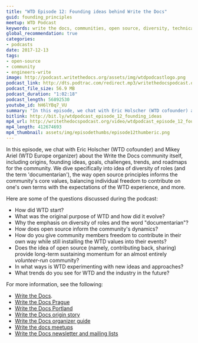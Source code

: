 ```yaml
---
title: "WTD Episode 12: Founding ideas behind Write the Docs"
guid: founding_principles
meetup: WTD Podcast
keywords: write the docs, communities, open source, diversity, technical writing, software documentation
global_recommendation: true
categories:
- podcasts
date: 2017-12-13
tags:
- open-source
- community
- engineers-write
image: http://podcast.writethedocs.org/assets/img/wtdpodcastlogo.png
podcast_link: http://dts.podtrac.com/redirect.mp3/writethedocspodcast.org/wtdpodcast_episode_12_founding_ideas.mp3
podcast_file_size: 56.9 MB
podcast_duration: "1:02:18"
podcast_length: 56892530
youtube_id: hH6lYBq7_VU
summary: "In this episode, we chat with Eric Holscher (WTD cofounder) and Mikey Ariel (WTD Europe organizer) about the Write the Docs community itself, including origins, founding ideas, goals, challenges, trends, and roadmaps for the community. We dive specifically into idea of diversity of roles (and the term 'documentarian'), the way open source principles informs the community's core values, balancing individual freedom to contribute on one's own terms with the expectations of the WTD experience, and more."
bitlink: http://bit.ly/wtdpodcast_episode_12_founding_ideas
mp4_url: http://writethedocspodcast.org/video/wtdpodcast_episode_12_founding_ideas.mp4
mp4_length: 412674693
mp4_thumbnail: assets/img/episodethumbs/episode12thumberic.png
---
```


In this episode, we chat with Eric Holscher (WTD cofounder) and Mikey Ariel (WTD Europe organizer) about the Write the Docs community itself, including origins, founding ideas, goals, challenges, trends, and roadmaps for the community. We dive specifically into idea of diversity of roles (and the term 'documentarian'), the way open source principles informs the community's core values, balancing individual freedom to contribute on one's own terms with the expectations of the WTD experience, and more.

Here are some of the questions discussed during the podcast:

* How did WTD start?
* What was the original purpose of WTD and how did it evolve?
* Why the emphasis on diversity of roles and the word "documentarian"?
* How does open source inform the community's dynamics?
* How do you give community members freedom to contribute in their own way while still installing the WTD values into their events?
* Does the idea of open source (namely, contributing back, sharing) provide long-term sustaining momentum for an almost entirely *volunteer-run* community?
* In what ways is WTD experimenting with new ideas and approaches?
* What trends do you see for WTD and the industry in the future?

For more information, see the following:

* [Write the Docs](http://www.writethedocs.org/).
* [Write the Docs Prague](http://www.writethedocs.org/conf/eu/2017/)
* [Write the Docs Portland](http://www.writethedocs.org/conf/portland/2018/)
* [Write the Docs origin story](http://www.writethedocs.org/origin-story/)
* [Write the Docs organizer guide](http://www.writethedocs.org/organizer-guide/)
* [Write the docs meetups](http://www.writethedocs.org/meetups/)
* [Write the Docs newsletter and mailing lists](http://www.writethedocs.org/newsletter/)
